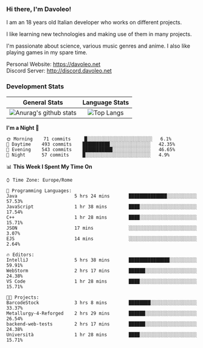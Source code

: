 ### Hi there, I'm Davoleo!

I am an 18 years old Italian developer who works on different projects.

I like learning new technologies and making use of them in many projects.

I'm passionate about science, various music genres and anime.
I also like playing games in my spare time.

Personal Website: https://davoleo.net <br>
Discord Server: http://discord.davoleo.net

### Development Stats

General Stats             |  Language Stats
:-------------------------:|:-------------------------:
![Anurag's github stats](https://github-readme-stats.vercel.app/api?username=Davoleo&count_private=true&show_icons=true&theme=tokyonight)  |  ![Top Langs](https://github-readme-stats.vercel.app/api/top-langs/?username=Davoleo&theme=tokyonight&layout=compact)



<!--START_SECTION:waka-->
**I'm a Night 🦉** 

```text
🌞 Morning    71 commits     █░░░░░░░░░░░░░░░░░░░░░░░░   6.1% 
🌆 Daytime    493 commits    ██████████░░░░░░░░░░░░░░░   42.35% 
🌃 Evening    543 commits    ███████████░░░░░░░░░░░░░░   46.65% 
🌙 Night      57 commits     █░░░░░░░░░░░░░░░░░░░░░░░░   4.9%

```


📊 **This Week I Spent My Time On** 

```text
⌚︎ Time Zone: Europe/Rome

💬 Programming Languages: 
Java                     5 hrs 24 mins       ██████████████░░░░░░░░░░░   57.53% 
JavaScript               1 hr 38 mins        ████░░░░░░░░░░░░░░░░░░░░░   17.54% 
C++                      1 hr 28 mins        ████░░░░░░░░░░░░░░░░░░░░░   15.71% 
JSON                     17 mins             ░░░░░░░░░░░░░░░░░░░░░░░░░   3.07% 
EJS                      14 mins             ░░░░░░░░░░░░░░░░░░░░░░░░░   2.64%

🔥 Editors: 
IntelliJ                 5 hrs 38 mins       ███████████████░░░░░░░░░░   59.91% 
WebStorm                 2 hrs 17 mins       ██████░░░░░░░░░░░░░░░░░░░   24.38% 
VS Code                  1 hr 28 mins        ████░░░░░░░░░░░░░░░░░░░░░   15.71%

🐱‍💻 Projects: 
BarcodeStock             3 hrs 8 mins        ████████░░░░░░░░░░░░░░░░░   33.37% 
Metallurgy-4-Reforged    2 hrs 29 mins       ██████░░░░░░░░░░░░░░░░░░░   26.54% 
backend-web-tests        2 hrs 17 mins       ██████░░░░░░░░░░░░░░░░░░░   24.38% 
Università               1 hr 28 mins        ████░░░░░░░░░░░░░░░░░░░░░   15.71%

```


<!--END_SECTION:waka-->

<!--
**Davoleo/Davoleo** is a ✨ _special_ ✨ repository because its `README.md` (this file) appears on your GitHub profile.

https://gist.github.com/Davoleo/43516c64c8169e24dc2571c34713863b

Here are some ideas to get you started:

- 🔭 I’m currently working on ...
- 🌱 I’m currently learning ...
- 👯 I’m looking to collaborate on ...
- 🤔 I’m looking for help with ...
- 💬 Ask me about ...
- 📫 How to reach me: ...
- 😄 Pronouns: ...
- ⚡ Fun fact: ...
-->
